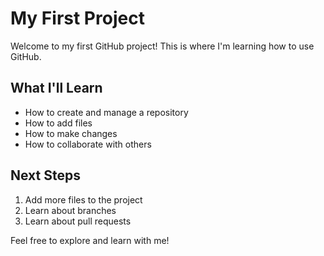 # My First Project

Welcome to my first GitHub project! This is where I'm learning how to use GitHub.

## What I'll Learn
- How to create and manage a repository
- How to add files
- How to make changes
- How to collaborate with others

## Next Steps
1. Add more files to the project
2. Learn about branches
3. Learn about pull requests

Feel free to explore and learn with me!